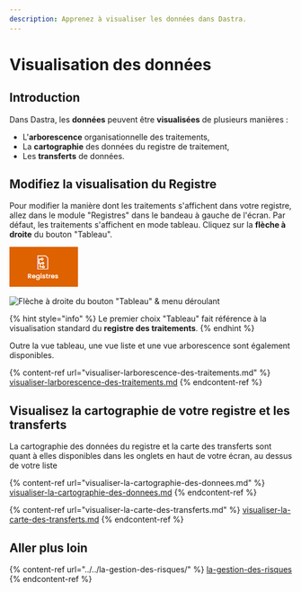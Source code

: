 ```yaml
---
description: Apprenez à visualiser les données dans Dastra.
---
```


# Visualisation des données

## Introduction

Dans Dastra, les **données** peuvent être **visualisées** de plusieurs manières :&#x20;

* L'**arborescence** organisationnelle des traitements,
* La **cartographie** des données du registre de traitement,
* Les **transferts** de données.

## Modifiez la visualisation du Registre

Pour modifier la manière dont les traitements s'affichent dans votre registre, allez dans le module "Registres" dans le bandeau à gauche de l'écran. Par défaut, les traitements s'affichent en mode tableau. Cliquez sur la **flèche à droite** du bouton "Tableau".

![Module "Registres"](<../../../.gitbook/assets/image (199).png>)

![Flèche à droite du bouton "Tableau" & menu déroulant](<../../../.gitbook/assets/Capture web\_4-5-2022\_95947\_app.dastra.eu.jpeg>)

{% hint style="info" %}
Le premier choix "Tableau" fait référence à la visualisation standard du **registre des traitements**.
{% endhint %}

Outre la vue tableau, une vue liste et une vue arborescence sont également disponibles.&#x20;

{% content-ref url="visualiser-larborescence-des-traitements.md" %}
[visualiser-larborescence-des-traitements.md](visualiser-larborescence-des-traitements.md)
{% endcontent-ref %}

## Visualisez la cartographie de votre registre et les transferts&#x20;

La cartographie des données du registre et la carte des transferts sont quant à elles disponibles dans les onglets en haut de votre écran, au dessus de votre liste&#x20;

{% content-ref url="visualiser-la-cartographie-des-donnees.md" %}
[visualiser-la-cartographie-des-donnees.md](visualiser-la-cartographie-des-donnees.md)
{% endcontent-ref %}

{% content-ref url="visualiser-la-carte-des-transferts.md" %}
[visualiser-la-carte-des-transferts.md](visualiser-la-carte-des-transferts.md)
{% endcontent-ref %}

## Aller plus loin

{% content-ref url="../../la-gestion-des-risques/" %}
[la-gestion-des-risques](../../la-gestion-des-risques/)
{% endcontent-ref %}
